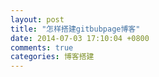 ```yaml
---
layout: post
title: "怎样搭建gitbubpage博客"
date: 2014-07-03 17:10:04 +0800
comments: true
categories: 博客搭建
---
```

